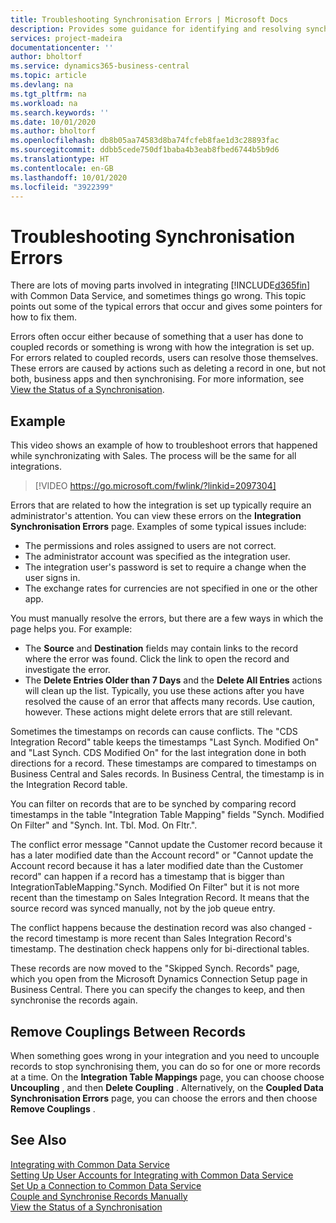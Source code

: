 ```yaml
---
title: Troubleshooting Synchronisation Errors | Microsoft Docs
description: Provides some guidance for identifying and resolving synchronisation errors.
services: project-madeira
documentationcenter: ''
author: bholtorf
ms.service: dynamics365-business-central
ms.topic: article
ms.devlang: na
ms.tgt_pltfrm: na
ms.workload: na
ms.search.keywords: ''
ms.date: 10/01/2020
ms.author: bholtorf
ms.openlocfilehash: db8b05aa74583d8ba74fcfeb8fae1d3c28893fac
ms.sourcegitcommit: ddbb5cede750df1baba4b3eab8fbed6744b5b9d6
ms.translationtype: HT
ms.contentlocale: en-GB
ms.lasthandoff: 10/01/2020
ms.locfileid: "3922399"
---
```

# <a name="troubleshooting-synchronization-errors"></a>Troubleshooting Synchronisation Errors
There are lots of moving parts involved in integrating [!INCLUDE[d365fin](includes/d365fin_md.md)] with Common Data Service, and sometimes things go wrong. This topic points out some of the typical errors that occur and gives some pointers for how to fix them.

Errors often occur either because of something that a user has done to coupled records or something is wrong with how the integration is set up. For errors related to coupled records, users can resolve those themselves. These errors are caused by actions such as deleting a record in one, but not both, business apps and then synchronising. For more information, see [View the Status of a Synchronisation](admin-how-to-view-synchronization-status.md).

## <a name="example"></a>Example
This video shows an example of how to troubleshoot errors that happened while synchronizating with Sales. The process will be the same for all integrations. 

> [!VIDEO https://go.microsoft.com/fwlink/?linkid=2097304]

Errors that are related to how the integration is set up typically require an administrator's attention. You can view these errors on the **Integration Synchronisation Errors** page. Examples of some typical issues include:  
  
* The permissions and roles assigned to users are not correct.  
* The administrator account was specified as the integration user.  
* The integration user's password is set to require a change when the user signs in.  
* The exchange rates for currencies are not specified in one or the other app.  
  
You must manually resolve the errors, but there are a few ways in which the page helps you. For example:  

* The **Source** and **Destination** fields may contain links to the record where the error was found. Click the link to open the record and investigate the error.  
* The **Delete Entries Older than 7 Days** and the **Delete All Entries** actions will clean up the list. Typically, you use these actions after you have resolved the cause of an error that affects many records. Use caution, however. These actions might delete errors that are still relevant.

Sometimes the timestamps on records can cause conflicts. The "CDS Integration Record" table keeps the timestamps "Last Synch. Modified On" and "Last Synch. CDS Modified On" for the last integration done in both directions for a record. These timestamps are compared to timestamps on Business Central and Sales records. In Business Central, the timestamp is in the Integration Record table.

You can filter on records that are to be synched by comparing record timestamps in the table "Integration Table Mapping" fields "Synch. Modified On Filter" and "Synch. Int. Tbl. Mod. On Fltr.".

The conflict error message "Cannot update the Customer record because it has a later modified date than the Account record" or "Cannot update the Account record because it has a later modified date than the Customer record" can happen if a record has a timestamp that is bigger than IntegrationTableMapping."Synch. Modified On Filter" but it is not more recent than the timestamp on Sales Integration Record. It means that the source record was synced manually, not by the job queue entry. 

The conflict happens because the destination record was also changed  - the record timestamp is more recent than Sales Integration Record's timestamp. The destination check happens only for bi-directional tables. 

These records are now moved to the "Skipped Synch. Records" page, which you open from the Microsoft Dynamics Connection Setup page in Business Central. There you can specify the changes to keep, and then synchronise the records again.

## <a name="remove-couplings-between-records"></a>Remove Couplings Between Records
When something goes wrong in your integration and you need to uncouple records to stop synchronising them, you can do so for one or more records at a time. On the **Integration Table Mappings** page, you can choose choose **Uncoupling** , and then **Delete Coupling** . Alternatively, on the **Coupled Data Synchronisation Errors** page, you can choose the errors and then choose **Remove Couplings** . 

## <a name="see-also"></a>See Also
[Integrating with Common Data Service](admin-prepare-dynamics-365-for-sales-for-integration.md)  
[Setting Up User Accounts for Integrating with Common Data Service](admin-setting-up-integration-with-dynamics-sales.md)  
[Set Up a Connection to Common Data Service](admin-how-to-set-up-a-dynamics-crm-connection.md)  
[Couple and Synchronise Records Manually](admin-how-to-couple-and-synchronize-records-manually.md)  
[View the Status of a Synchronisation](admin-how-to-view-synchronization-status.md)  
